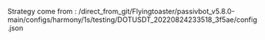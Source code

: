 Strategy come from : /direct_from_git/Flyingtoaster/passivbot_v5.8.0-main/configs/harmony/1s/testing/DOTUSDT_20220824233518_3f5ae/config.json